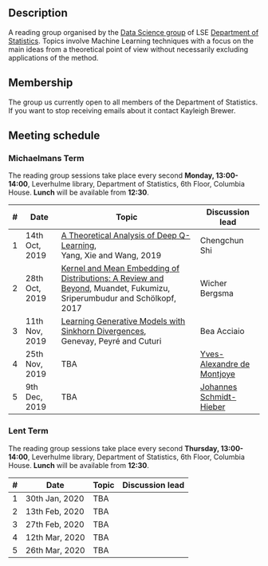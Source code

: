 ## Description

A reading group organised by the [Data Science group](http://www.lse.ac.uk/Statistics/Research/Data-Science) of LSE [Department of Statistics](http://www.lse.ac.uk/Statistics). Topics involve Machine Learning techniques with a focus on the main ideas from a theoretical point of view without necessarily excluding applications of the method.

## Membership

The group us currently open to all members of the Department of Statistics. If you want to stop receiving emails about it contact Kayleigh Brewer.

## Meeting schedule

### Michaelmans Term

The reading group sessions take place every second **Monday, 13:00-14:00**, Leverhulme library, Department of Statistics, 6th Floor, Columbia House. **Lunch** will be available from **12:30**.

| # | Date                      | Topic                                                             | Discussion lead |
|---|---------------------------|-------------------------------------------------------------------|-----------------|
| 1 | 14th Oct, 2019         |  [A Theoretical Analysis of Deep Q-Learning](https://arxiv.org/abs/1901.00137),<br/> Yang, Xie and Wang, 2019 | Chengchun Shi    |
| 2 | 28th Oct, 2019        |  [Kernel and Mean Embedding of Distributions: A Review and Beyond](https://arxiv.org/abs/1605.09522), Muandet, Fukumizu, Sriperumbudur and Schölkopf, 2017                                                         | Wicher Bergsma |
| 3 |  11th Nov, 2019    |  [Learning Generative Models with Sinkhorn Divergences](https://arxiv.org/abs/1706.00292),<br/> Genevay, Peyré and Cuturi                     |  Bea Acciaio    |
| 4 | 25th Nov, 2019       |  TBA    |  [Yves-Alexandre de Montjoye](https://www.demontjoye.com)       |
| 5 | 9th Dec, 2019       |  TBA     |  [Johannes Schmidt-Hieber](https://wwwhome.ewi.utwente.nl/~schmidtaj/index.html)    |

### Lent Term

The reading group sessions take place every second **Thursday, 13:00-14:00**, Leverhulme library, Department of Statistics, 6th Floor, Columbia House. **Lunch** will be available from **12:30**.

| # | Date                      | Topic                                                             | Discussion lead |
|---|---------------------------|-------------------------------------------------------------------|-----------------|
| 1 | 30th Jan, 2020         | TBA  |   |
| 2 | 13th Feb, 2020        |  TBA |  |
| 3 | 27th Feb, 2020    | TBA  |     |
| 4 | 12th Mar, 2020      |  TBA  |         |
| 5 | 26th Mar, 2020      |  TBA     |        |

